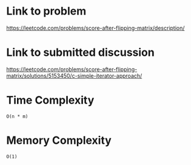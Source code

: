 # Link to problem
https://leetcode.com/problems/score-after-flipping-matrix/description/

# Link to submitted discussion
https://leetcode.com/problems/score-after-flipping-matrix/solutions/5153450/c-simple-iterator-approach/

# Time Complexity
`O(n * m)`

# Memory Complexity
`O(1)`
